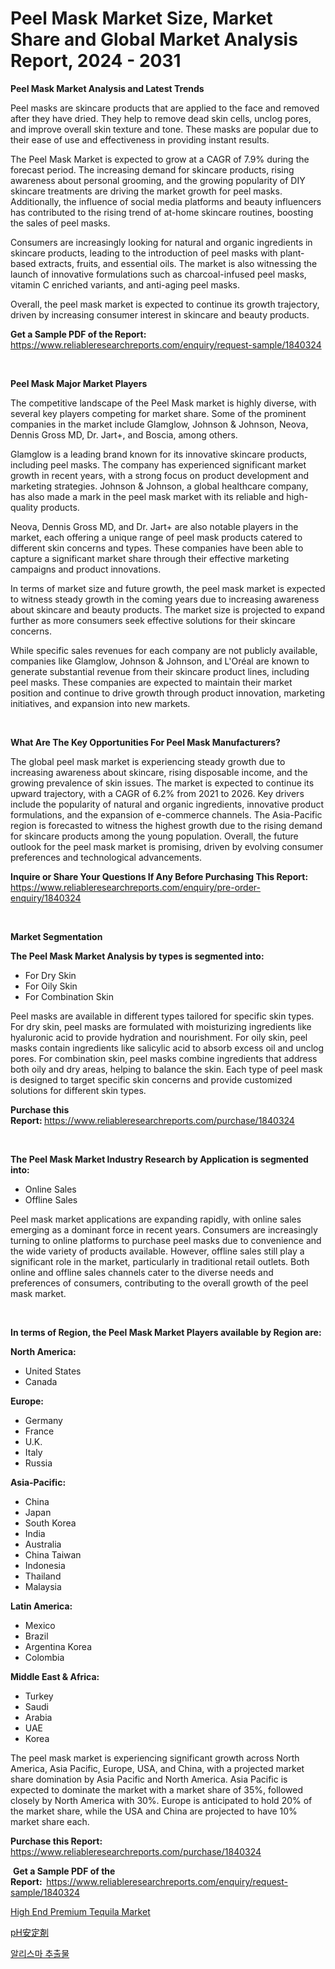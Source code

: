 <p><h1>Peel Mask Market Size, Market Share and Global Market Analysis Report, 2024 - 2031</h1></p><p><strong>Peel Mask Market Analysis and Latest Trends</strong></p>
<p><p>Peel masks are skincare products that are applied to the face and removed after they have dried. They help to remove dead skin cells, unclog pores, and improve overall skin texture and tone. These masks are popular due to their ease of use and effectiveness in providing instant results.</p><p>The Peel Mask Market is expected to grow at a CAGR of 7.9% during the forecast period. The increasing demand for skincare products, rising awareness about personal grooming, and the growing popularity of DIY skincare treatments are driving the market growth for peel masks. Additionally, the influence of social media platforms and beauty influencers has contributed to the rising trend of at-home skincare routines, boosting the sales of peel masks.</p><p>Consumers are increasingly looking for natural and organic ingredients in skincare products, leading to the introduction of peel masks with plant-based extracts, fruits, and essential oils. The market is also witnessing the launch of innovative formulations such as charcoal-infused peel masks, vitamin C enriched variants, and anti-aging peel masks.</p><p>Overall, the peel mask market is expected to continue its growth trajectory, driven by increasing consumer interest in skincare and beauty products.</p></p>
<p><strong>Get a Sample PDF of the Report:&nbsp;</strong> <a href="https://www.reliableresearchreports.com/enquiry/request-sample/1840324">https://www.reliableresearchreports.com/enquiry/request-sample/1840324</a></p>
<p>&nbsp;</p>
<p><strong>Peel Mask Major Market Players</strong></p>
<p><p>The competitive landscape of the Peel Mask market is highly diverse, with several key players competing for market share. Some of the prominent companies in the market include Glamglow, Johnson & Johnson, Neova, Dennis Gross MD, Dr. Jart+, and Boscia, among others.</p><p>Glamglow is a leading brand known for its innovative skincare products, including peel masks. The company has experienced significant market growth in recent years, with a strong focus on product development and marketing strategies. Johnson & Johnson, a global healthcare company, has also made a mark in the peel mask market with its reliable and high-quality products.</p><p>Neova, Dennis Gross MD, and Dr. Jart+ are also notable players in the market, each offering a unique range of peel mask products catered to different skin concerns and types. These companies have been able to capture a significant market share through their effective marketing campaigns and product innovations.</p><p>In terms of market size and future growth, the peel mask market is expected to witness steady growth in the coming years due to increasing awareness about skincare and beauty products. The market size is projected to expand further as more consumers seek effective solutions for their skincare concerns.</p><p>While specific sales revenues for each company are not publicly available, companies like Glamglow, Johnson & Johnson, and L'Oréal are known to generate substantial revenue from their skincare product lines, including peel masks. These companies are expected to maintain their market position and continue to drive growth through product innovation, marketing initiatives, and expansion into new markets.</p></p>
<p>&nbsp;</p>
<p><strong>What Are The Key Opportunities For Peel Mask Manufacturers?</strong></p>
<p><p>The global peel mask market is experiencing steady growth due to increasing awareness about skincare, rising disposable income, and the growing prevalence of skin issues. The market is expected to continue its upward trajectory, with a CAGR of 6.2% from 2021 to 2026. Key drivers include the popularity of natural and organic ingredients, innovative product formulations, and the expansion of e-commerce channels. The Asia-Pacific region is forecasted to witness the highest growth due to the rising demand for skincare products among the young population. Overall, the future outlook for the peel mask market is promising, driven by evolving consumer preferences and technological advancements.</p></p>
<p><strong>Inquire or Share Your Questions If Any Before Purchasing This Report:</strong> <a href="https://www.reliableresearchreports.com/enquiry/pre-order-enquiry/1840324">https://www.reliableresearchreports.com/enquiry/pre-order-enquiry/1840324</a></p>
<p>&nbsp;</p>
<p><strong>Market Segmentation</strong></p>
<p><strong>The Peel Mask Market Analysis by types is segmented into:</strong></p>
<p><ul><li>For Dry Skin</li><li>For Oily Skin</li><li>For Combination Skin</li></ul></p>
<p><p>Peel masks are available in different types tailored for specific skin types. For dry skin, peel masks are formulated with moisturizing ingredients like hyaluronic acid to provide hydration and nourishment. For oily skin, peel masks contain ingredients like salicylic acid to absorb excess oil and unclog pores. For combination skin, peel masks combine ingredients that address both oily and dry areas, helping to balance the skin. Each type of peel mask is designed to target specific skin concerns and provide customized solutions for different skin types.</p></p>
<p><strong>Purchase this Report:&nbsp;</strong><a href="https://www.reliableresearchreports.com/purchase/1840324">https://www.reliableresearchreports.com/purchase/1840324</a></p>
<p>&nbsp;</p>
<p><strong>The Peel Mask Market Industry Research by Application is segmented into:</strong></p>
<p><ul><li>Online Sales</li><li>Offline Sales</li></ul></p>
<p><p>Peel mask market applications are expanding rapidly, with online sales emerging as a dominant force in recent years. Consumers are increasingly turning to online platforms to purchase peel masks due to convenience and the wide variety of products available. However, offline sales still play a significant role in the market, particularly in traditional retail outlets. Both online and offline sales channels cater to the diverse needs and preferences of consumers, contributing to the overall growth of the peel mask market.</p></p>
<p>&nbsp;</p>
<p><strong>In terms of Region, the Peel Mask Market Players available by Region are:</strong></p>
<p>
    <p> <strong> North America: </strong>
        <ul>
            <li>United States</li>
            <li>Canada</li>
        </ul>
        </p> 
    <p> <strong> Europe: </strong>
        <ul>
            <li>Germany</li>
            <li>France</li>
            <li>U.K.</li>
            <li>Italy</li>
            <li>Russia</li>
        </ul>
        </p> 
    <p> <strong> Asia-Pacific: </strong>
        <ul>
            <li>China</li>
            <li>Japan</li>
            <li>South Korea</li>
            <li>India</li>
            <li>Australia</li>
            <li>China Taiwan</li>
            <li>Indonesia</li>
            <li>Thailand</li>
            <li>Malaysia</li>
        </ul>
        </p> 
    <p> <strong> Latin America: </strong>
        <ul>
            <li>Mexico</li>
            <li>Brazil</li>
            <li>Argentina Korea</li>
            <li>Colombia</li>
        </ul>
        </p> 
    <p> <strong> Middle East & Africa: </strong>
        <ul>
            <li>Turkey</li>
            <li>Saudi</li>
            <li>Arabia</li>
            <li>UAE</li>
            <li>Korea</li>
        </ul>
    </p>
    </p>
<p><p>The peel mask market is experiencing significant growth across North America, Asia Pacific, Europe, USA, and China, with a projected market share domination by Asia Pacific and North America. Asia Pacific is expected to dominate the market with a market share of 35%, followed closely by North America with 30%. Europe is anticipated to hold 20% of the market share, while the USA and China are projected to have 10% market share each.</p></p>
<p><strong>Purchase this Report: </strong><a href="https://www.reliableresearchreports.com/purchase/1840324">https://www.reliableresearchreports.com/purchase/1840324</a></p>
<p>&nbsp;<strong>Get a Sample PDF of the Report:&nbsp;&nbsp;</strong><a href="https://www.reliableresearchreports.com/enquiry/request-sample/1840324">https://www.reliableresearchreports.com/enquiry/request-sample/1840324</a></p>
<p><strong></strong></p>
<p><p><a href="https://github.com/ChiragRP21/Market-Research-Report-List-3/blob/main/high-end-premium-tequila-market.md">High End Premium Tequila Market</a></p><p><a href="https://github.com/xemfu2379520/Market-Research-Report-List-1/blob/main/51824417763.md">pH安定剤</a></p><p><a href="https://github.com/bvubpqd5241630/Market-Research-Report-List-1/blob/main/29889887267.md">알리스마 추출물</a></p></p>